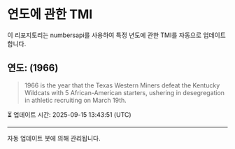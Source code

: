 
# 연도에 관한 TMI

이 리포지토리는 numbersapi를 사용하여 특정 년도에 관한 TMI를 자동으로 업데이트합니다.

## 연도: (1966)
> 1966 is the year that the Texas Western Miners defeat the Kentucky Wildcats with 5 African-American starters, ushering in desegregation in athletic recruiting on March 19th.

⏳ 업데이트 시간: 2025-09-15 13:43:51 (UTC)

---
자동 업데이트 봇에 의해 관리됩니다.
